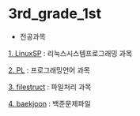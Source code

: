 # 3rd_grade_1st 
- 전공과목

[1. LinuxSP](https://github.com/KimHyungkeun/3rd_grade/tree/master/Semester3-1/LinuxSP) : 리눅스시스템프로그래밍 과목

[2. PL](https://github.com/KimHyungkeun/3rd_grade/tree/master/Semester3-1/PL) : 프로그래밍언어 과목

[3. filestruct](https://github.com/KimHyungkeun/3rd_grade/tree/master/Semester3-1/filestruct) : 파일처리 과목

[4. baekjoon](https://github.com/KimHyungkeun/3rd_grade/tree/master/Semester3-1/baekjoon) : 백준문제파일
